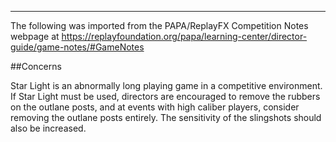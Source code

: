 ***
The following was imported from the PAPA/ReplayFX Competition Notes webpage at https://replayfoundation.org/papa/learning-center/director-guide/game-notes/#GameNotes

##Concerns
            
Star Light is an abnormally long playing game in a competitive environment. If Star Light must be used, directors are encouraged to remove the rubbers on the outlane posts, and at events with high caliber players, consider removing the outlane posts entirely. The sensitivity of the slingshots should also be increased.